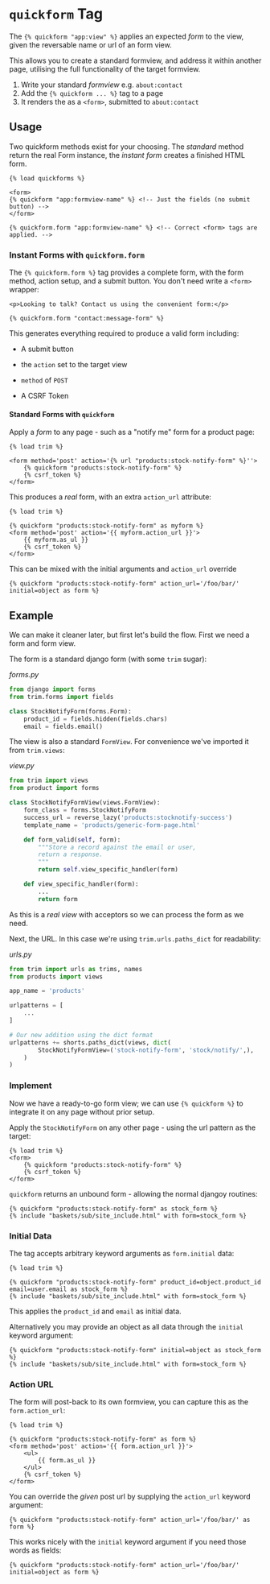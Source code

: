 # `quickform` Tag

The `{% quickform "app:view" %}` applies an expected _form_ to the view, given the reversable name or url of an form view.

This allows you to create a standard formview, and address it within another page, utilising the full functionality of the target formview.

1. Write your standard _formview_ e.g. `about:contact`
2. Add the `{% quickform ... %}` tag to a page
3. It renders the as a `<form>`, submitted to `about:contact`


## Usage

Two quickform methods exist for your choosing. The _standard_ method return the real Form instance, the _instant form_ creates a finished HTML form.

```jinja2
{% load quickforms %}

<form>
{% quickform "app:formview-name" %} <!-- Just the fields (no submit button) -->
</form>

{% quickform.form "app:formview-name" %} <!-- Correct <form> tags are applied. -->
```

### Instant Forms with `quickform.form`

The `{% quickform.form %}` tag provides a complete form, with the form method, action setup, and a submit button. You don't need write a `<form>` wrapper:

```jinja2
<p>Looking to talk? Contact us using the convenient form:</p>

{% quickform.form "contact:message-form" %}
```

This generates everything required to produce a valid form including:

+ A submit button

+ the `action` set to the target view

+ `method` of `POST`

+ A CSRF Token

#### Standard Forms with `quickform`

Apply a _form_ to any page - such as a "notify me" form for a product page:

```jinja2
{% load trim %}

<form method='post' action='{% url "products:stock-notify-form" %}''>
    {% quickform "products:stock-notify-form" %}
    {% csrf_token %}
</form>
```

This produces a _real_ form, with an extra `action_url` attribute:

```jinja2
{% load trim %}

{% quickform "products:stock-notify-form" as myform %}
<form method='post' action='{{ myform.action_url }}'>
    {{ myform.as_ul }}
    {% csrf_token %}
</form>
```

This can be mixed with the initial arguments and `action_url` override

    {% quickform "products:stock-notify-form" action_url='/foo/bar/' initial=object as form %}

## Example

We can make it cleaner later, but first let's build the flow. First we need a form and form view.

The form is a standard django form (with some `trim` sugar):

_forms.py_

```py
from django import forms
from trim.forms import fields

class StockNotifyForm(forms.Form):
    product_id = fields.hidden(fields.chars)
    email = fields.email()
```

The view is also a standard `FormView`. For convenience we've imported it from `trim.views`:

_view.py_

```py
from trim import views
from product import forms

class StockNotifyFormView(views.FormView):
    form_class = forms.StockNotifyForm
    success_url = reverse_lazy('products:stocknotify-success')
    template_name = 'products/generic-form-page.html'

    def form_valid(self, form):
        """Store a record against the email or user,
        return a response.
        """
        return self.view_specific_handler(form)

    def view_specific_handler(form):
        ...
        return form
```

As this is a _real view_ with acceptors so we can process the form as we need.

Next, the URL. In this case we're using `trim.urls.paths_dict` for readability:

_urls.py_

```py
from trim import urls as trims, names
from products import views

app_name = 'products'

urlpatterns = [
    ...
]

# Our new addition using the dict format
urlpatterns += shorts.paths_dict(views, dict(
        StockNotifyFormView=('stock-notify-form', 'stock/notify/',),
    )
)
```

### Implement

Now we have a ready-to-go form view; we can use `{% quickform %}` to integrate it on any page without prior setup.

Apply the `StockNotifyForm` on any other page - using the url pattern as the target:

```jinja2
{% load trim %}
<form>
    {% quickform "products:stock-notify-form" %}
    {% csrf_token %}
</form>
```

`quickform` returns an unbound form - allowing the normal djangoy routines:

```jinja2
{% quickform "products:stock-notify-form" as stock_form %}
{% include "baskets/sub/site_include.html" with form=stock_form %}
```

### Initial Data

The tag accepts arbitrary keyword arguments as `form.initial` data:

```jinja2
{% load trim %}

{% quickform "products:stock-notify-form" product_id=object.product_id email=user.email as stock_form %}
{% include "baskets/sub/site_include.html" with form=stock_form %}
```

This applies the `product_id` and `email` as initial data.

Alternatively you may provide an object as all data through the `initial` keyword argument:

```jinja2
{% quickform "products:stock-notify-form" initial=object as stock_form %}
{% include "baskets/sub/site_include.html" with form=stock_form %}
```

### Action URL

The form will post-back to its own formview, you can capture this as the `form.action_url`:

```jinja2
{% load trim %}

{% quickform "products:stock-notify-form" as form %}
<form method='post' action='{{ form.action_url }}'>
    <ul>
        {{ form.as_ul }}
    </ul>
    {% csrf_token %}
</form>
```

You can override the _given_ post url by supplying the `action_url` keyword argument:

```jinja2
{% quickform "products:stock-notify-form" action_url='/foo/bar/' as form %}
```

This works nicely with the `initial` keyword argument if you need those words as fields:

    {% quickform "products:stock-notify-form" action_url='/foo/bar/' initial=object as form %}
